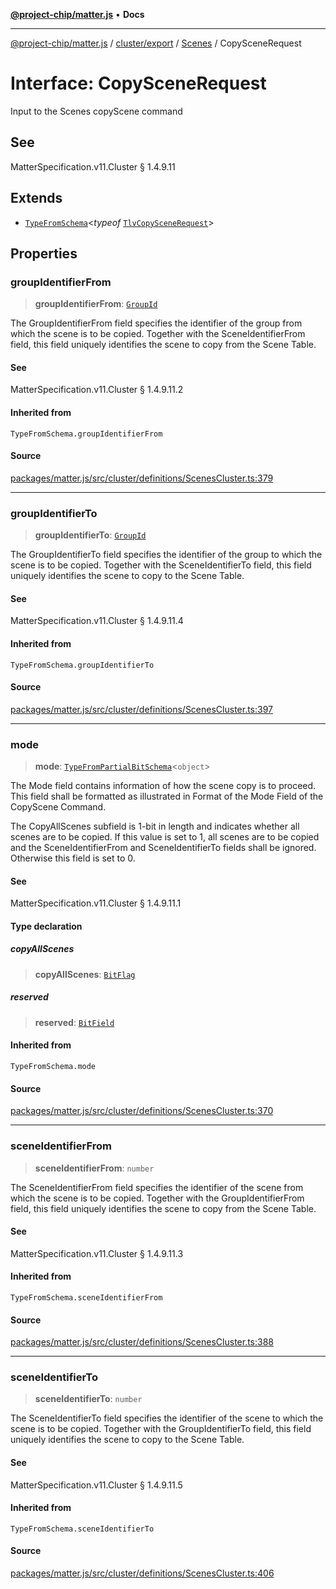 [**@project-chip/matter.js**](../../../../../README.md) • **Docs**

***

[@project-chip/matter.js](../../../../../modules.md) / [cluster/export](../../../README.md) / [Scenes](../README.md) / CopySceneRequest

# Interface: CopySceneRequest

Input to the Scenes copyScene command

## See

MatterSpecification.v11.Cluster § 1.4.9.11

## Extends

- [`TypeFromSchema`](../../../../../tlv/export/README.md#typefromschemas)\<*typeof* [`TlvCopySceneRequest`](../README.md#tlvcopyscenerequest)\>

## Properties

### groupIdentifierFrom

> **groupIdentifierFrom**: [`GroupId`](../../../../../datatype/export/README.md#groupid)

The GroupIdentifierFrom field specifies the identifier of the group from which the scene is to be copied.
Together with the SceneIdentifierFrom field, this field uniquely identifies the scene to copy from the Scene
Table.

#### See

MatterSpecification.v11.Cluster § 1.4.9.11.2

#### Inherited from

`TypeFromSchema.groupIdentifierFrom`

#### Source

[packages/matter.js/src/cluster/definitions/ScenesCluster.ts:379](https://github.com/project-chip/matter.js/blob/7a8cbb56b87d4ccf34bec5a9a95ab40a1711324f/packages/matter.js/src/cluster/definitions/ScenesCluster.ts#L379)

***

### groupIdentifierTo

> **groupIdentifierTo**: [`GroupId`](../../../../../datatype/export/README.md#groupid)

The GroupIdentifierTo field specifies the identifier of the group to which the scene is to be copied.
Together with the SceneIdentifierTo field, this field uniquely identifies the scene to copy to the Scene
Table.

#### See

MatterSpecification.v11.Cluster § 1.4.9.11.4

#### Inherited from

`TypeFromSchema.groupIdentifierTo`

#### Source

[packages/matter.js/src/cluster/definitions/ScenesCluster.ts:397](https://github.com/project-chip/matter.js/blob/7a8cbb56b87d4ccf34bec5a9a95ab40a1711324f/packages/matter.js/src/cluster/definitions/ScenesCluster.ts#L397)

***

### mode

> **mode**: [`TypeFromPartialBitSchema`](../../../../../schema/export/README.md#typefrompartialbitschemat)\<`object`\>

The Mode field contains information of how the scene copy is to proceed. This field shall be formatted as
illustrated in Format of the Mode Field of the CopyScene Command.

The CopyAllScenes subfield is 1-bit in length and indicates whether all scenes are to be copied. If this
value is set to 1, all scenes are to be copied and the SceneIdentifierFrom and SceneIdentifierTo fields
shall be ignored. Otherwise this field is set to 0.

#### See

MatterSpecification.v11.Cluster § 1.4.9.11.1

#### Type declaration

##### copyAllScenes

> **copyAllScenes**: [`BitFlag`](../../../../../schema/export/README.md#bitflag)

##### reserved

> **reserved**: [`BitField`](../../../../../schema/export/README.md#bitfield)

#### Inherited from

`TypeFromSchema.mode`

#### Source

[packages/matter.js/src/cluster/definitions/ScenesCluster.ts:370](https://github.com/project-chip/matter.js/blob/7a8cbb56b87d4ccf34bec5a9a95ab40a1711324f/packages/matter.js/src/cluster/definitions/ScenesCluster.ts#L370)

***

### sceneIdentifierFrom

> **sceneIdentifierFrom**: `number`

The SceneIdentifierFrom field specifies the identifier of the scene from which the scene is to be copied.
Together with the GroupIdentifierFrom field, this field uniquely identifies the scene to copy from the Scene
Table.

#### See

MatterSpecification.v11.Cluster § 1.4.9.11.3

#### Inherited from

`TypeFromSchema.sceneIdentifierFrom`

#### Source

[packages/matter.js/src/cluster/definitions/ScenesCluster.ts:388](https://github.com/project-chip/matter.js/blob/7a8cbb56b87d4ccf34bec5a9a95ab40a1711324f/packages/matter.js/src/cluster/definitions/ScenesCluster.ts#L388)

***

### sceneIdentifierTo

> **sceneIdentifierTo**: `number`

The SceneIdentifierTo field specifies the identifier of the scene to which the scene is to be copied.
Together with the GroupIdentifierTo field, this field uniquely identifies the scene to copy to the Scene
Table.

#### See

MatterSpecification.v11.Cluster § 1.4.9.11.5

#### Inherited from

`TypeFromSchema.sceneIdentifierTo`

#### Source

[packages/matter.js/src/cluster/definitions/ScenesCluster.ts:406](https://github.com/project-chip/matter.js/blob/7a8cbb56b87d4ccf34bec5a9a95ab40a1711324f/packages/matter.js/src/cluster/definitions/ScenesCluster.ts#L406)
